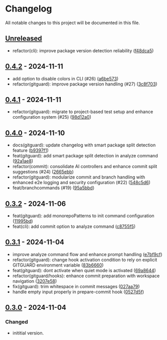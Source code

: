 # Changelog

All notable changes to this project will be documented in this file.

## [Unreleased]
- refactor(cli): improve package version detection reliability ([f48dca5](https://github.com/deeeed/universe/commit/f48dca593b86f2f949de26931995cd7b7d89fad6))

## [0.4.2] - 2024-11-11
- add option to disable colors in CLI (#26) ([a6be573](https://github.com/deeeed/universe/commit/a6be573c495c611876e1026e0a85f902a9c40a3f))
- refactor(gitguard): improve package version handling (#27) ([3c8f703](https://github.com/deeeed/universe/commit/3c8f703ce62a16e320a0346ac934c112a119f560))

## [0.4.1] - 2024-11-11
- refactor(gitguard): migrate to project-based test setup and enhance configuration system (#25) ([98d12a0](https://github.com/deeeed/universe/commit/98d12a0ce58ab35aa923c58f2e377abc41bde2be))


## [0.4.0] - 2024-11-10
- docs(gitguard): update changelog with smart package split detection feature ([b9397f1](https://github.com/deeeed/universe/commit/b9397f1dfbac509d180323a69df2e0f230838ba0))
- feat(gitguard): add smart package split detection in analyze command ([92a1ae8](https://github.com/deeeed/universe/commit/92a1ae8f4ef4dc22f833876e27b70af807f74074))
- refactor(commit): consolidate AI controllers and enhance commit split suggestions (#24) ([2665ebb](https://github.com/deeeed/universe/commit/2665ebb754a4adee4b7b70a160646294fc8d365c))
- refactor(gitguard): modularize commit and branch handling with enhanced e2e logging and security configuration (#22) ([548c5d6](https://github.com/deeeed/universe/commit/548c5d67449674864a0e50f2155252b2c6fc1563))
- feat/branchcommands (#19) ([95a5bbd](https://github.com/deeeed/universe/commit/95a5bbd90b8d8120adb30a69d0d1e567309b3e0b))



## [0.3.2] - 2024-11-06
- feat(gitguard): add monorepoPatterns to init command configuration ([11995bd](https://github.com/deeeed/universe/commit/11995bdc661d9426b1af84fe80ac36806fca3011))
- feat(cli): add commit option to analyze command ([c8755f5](https://github.com/deeeed/universe/commit/c8755f50198df1efa820f20af41aa282822445c2))




## [0.3.1] - 2024-11-04
- improve analyze command flow and enhance prompt handling ([e7bf9cf](https://github.com/deeeed/universe/commit/e7bf9cf36ce4a22cee5dc3448d64ccf830a85573))
- refactor(gitguard): change hook activation condition to rely on explicit GITGUARD environment variable ([83b6660](https://github.com/deeeed/universe/commit/83b66603bd2530f8407a3d01c8306a8004952b86))
- feat(gitguard): dont activate when quiet mode is activated ([69a8644](https://github.com/deeeed/universe/commit/69a8644c693e3cc7569ba70a3d32fcf5fbf0107d))
- refactor(gitguard/hooks): enhance commit preparation with workspace navigation ([3207e58](https://github.com/deeeed/universe/commit/3207e58473aa3b662f8e341f9b72b2b55e1451b2))
- fix(gitguard): trim whitespace in commit messages ([027aa79](https://github.com/deeeed/universe/commit/027aa79b9cb6c4ad60f5c455edc1cb10fd540eec))
- handle empty input properly in prepare-commit hook ([0527d5f](https://github.com/deeeed/universe/commit/0527d5f2ac35513d74b063156ee3b295dadafb42))





## [0.3.0] - 2024-11-04

### Changed
- inititial version.

[unreleased]: https://github.com/deeeed/universe/compare/@siteed/gitguard@0.4.2...HEAD
[0.4.2]: https://github.com/deeeed/universe/compare/@siteed/gitguard@0.4.1...@siteed/gitguard@0.4.2
[0.4.1]: https://github.com/deeeed/universe/compare/@siteed/gitguard@0.4.0...@siteed/gitguard@0.4.1
[0.4.0]: https://github.com/deeeed/universe/compare/@siteed/gitguard@0.3.2...@siteed/gitguard@0.4.0
[0.3.2]: https://github.com/deeeed/universe/compare/gitguard@@siteed/gitguard@0.3.1...gitguard@@siteed/gitguard@0.3.2
[0.3.1]: https://github.com/deeeed/universe/compare/gitguard@@siteed/gitguard@0.3.0...gitguard@@siteed/gitguard@0.3.1
[0.3.0]: https://github.com/deeeed/universe/compare/gitguard@@siteed/gitguard@0.2.0...gitguard@@siteed/gitguard@0.3.0
